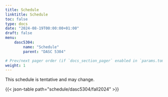 ```yaml
---
title: Schedule
linktitle: Schedule
toc: false
type: docs
date: "2024-08-19T00:00:00+01:00"
draft: false
menu:
    dasc5304:
        name: "Schedule"
        parent: "DASC 5304"

# Prev/next pager order (if `docs_section_pager` enabled in `params.toml`)
weight: 1
---
```


This schedule is tentative and may change.

{{< json-table path="schedule/dasc5304/fall2024" >}}